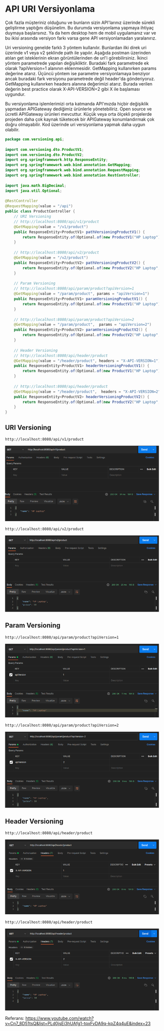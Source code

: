 # API URI Versiyonlama
Çok fazla müşteriniz olduğunu ve bunların sizin API'larınız üzerinde sürekli geliştirme yaptığını düşünelim. Bu durumda versiyonlama
yapmaya ihtiyaç duymaya başlarsınız. Ya da hem desktop hem de mobil uygulamanız var ve bu ikisi arasında versiyon farkı varsa 
gene API versiyonlamadan yaralanırız.

Uri versioning genelde farklı 3 yöntem kullanılır. Bunlardan ilki direk uri üzerinde v1 veya v2 şeklinde path ile yapılır.
Aşağıda postman üzerinden atılan get isteklerinin ekran görüntülerinden de url'i görebilirsiniz.
İkinci yöntem parametrede yapılan değişikliktir. Buradaki fark parametrede ek olarak ?apiVersion=1 alanının eklenmesidir.
GetMapping kullanırken params değerine atarız. Üçüncü yöntem ise parametre versiyonlamaya benziyor ancak buradaki fark
versiyonu parametrede değil header'da gönderiyoruz. GetMapping kullanırken headers alanına değerimizi atarız. Burada verilen değerin best practice
olarak X-API-VERSION=2 gibi  X ile başlaması uygundur.  

Bu versiyonlama işlemlerimizi orta katmanda API'mızda hiçbir değişiklik yapmadan APIGateway dediğimiz ürünlerle yönetebiliriz.
Open source ve ücretli APIGateway ürünleri mevcuttur. Küçük veya orta ölçekli projelerde projeden daha çok kaynak tüketecek bir
APIGateway konumlandırmak çok doğru olmayabilir. Kod üzerinde uri versiyonlama yapmak daha uygun olabilir.
~~~java
package com.versioning.api;

import com.versioning.dto.ProductV1;
import com.versioning.dto.ProductV2;
import org.springframework.http.ResponseEntity;
import org.springframework.web.bind.annotation.GetMapping;
import org.springframework.web.bind.annotation.RequestMapping;
import org.springframework.web.bind.annotation.RestController;

import java.math.BigDecimal;
import java.util.Optional;

@RestController
@RequestMapping(value = "/api")
public class ProductController {
    // URI Versioning
    // http://localhost:8080/api/v1/product
    @GetMapping(value = "/v1/product")
    public ResponseEntity<ProductV1> pathVersioningProductV1() {
        return ResponseEntity.of(Optional.of(new ProductV1("HP Laptop")));
    }

    // http://localhost:8080/api/v2/product
    @GetMapping(value = "/v2/product")
    public ResponseEntity<ProductV2> pathVersioningProductV2() {
        return ResponseEntity.of(Optional.of(new ProductV2("HP Laptop", BigDecimal.TEN)));
    }

    // Param Versioning
    // http://localhost:8080/api/param/product?apiVersion=1
    @GetMapping(value = "/param/product", params = "apiVersion=1")
    public ResponseEntity<ProductV1> paramVersioningProductV1() {
        return ResponseEntity.of(Optional.of(new ProductV1("HP Laptop")));
    }

    // http://localhost:8080/api/param/product?apiVersion=2
    @GetMapping(value = "/param/product",  params = "apiVersion=2")
    public ResponseEntity<ProductV2> paramVersioningProductV2() {
        return ResponseEntity.of(Optional.of(new ProductV2("HP Laptop", BigDecimal.TEN)));
    }

    // Header Versioning
    // http://localhost:8080/api/header/product
    @GetMapping(value = "/header/product", headers = "X-API-VERSION=1")
    public ResponseEntity<ProductV1> headerVersioningProductV1() {
        return ResponseEntity.of(Optional.of(new ProductV1("HP Laptop")));
    }

    // http://localhost:8080/api/header/product
    @GetMapping(value = "/header/product",  headers = "X-API-VERSION=2")
    public ResponseEntity<ProductV2> headerVersioningProductV2() {
        return ResponseEntity.of(Optional.of(new ProductV2("HP Laptop", BigDecimal.TEN)));
    }
}

~~~
## URI Versioning
    http://localhost:8080/api/v1/product
![](images/img.png)

    http://localhost:8080/api/v2/product
![](images/img_1.png)

## Param Versioning
    http://localhost:8080/api/param/product?apiVersion=1
![](images/img_2.png)

    http://localhost:8080/api/param/product?apiVersion=2
![](images/img_3.png)

## Header Versioning
    http://localhost:8080/api/header/product
![](images/img_4.png)
    
    http://localhost:8080/api/header/product
![](images/img_5.png)

Referans: https://www.youtube.com/watch?v=Cn7_8D51tsQ&list=PLd0jsEi3hUAfg1-tqxFvDA9q-kpZ4q4uE&index=23